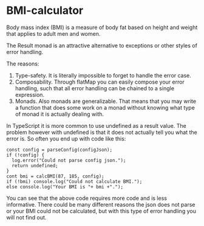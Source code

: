   # BMI-calculator
  
  Body mass index (BMI) is a measure of body fat based on height and weight that applies to adult men and women.

  The Result monad is an attractive alternative to exceptions or other styles
  of error handling.
  
  The reasons:
  1. Type-safety. It is literally impossible to forget to handle the error case.
  2. Composability. Through flatMap you can easily compose your error handling,
  such that all error handling can be chained to a single expression.
  3. Monads. Also monads are generalizable. That means that you may write a function 
  that does some work on a monad without knowing what type of monad it is actually dealing with.  
  
  In TypeScript it is more common to use undefined as a result value. The problem however 
  with undefined is that it does  not actually tell you what the error is. So often you end 
  up with code like this:
  
  ```
  const config = parseConfig(configJson);
  if (!config) {
    log.error("Could not parse config json.");
    return undefined;
  }
  cont bmi = calcBMI(87, 185, config);
  if (!bmi) console.log("Could not calculate BMI.");
  else console.log("Your BMI is "+ bmi +".");
  ```
  
  You can see that the above code requires more code and is less informative. There could
  be many different reasons the json does not parse or your BMI could not be calculated,
  but with this type of error handling you will not find out.
